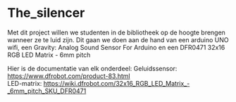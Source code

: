 # The_silencer
Met dit project willen we studenten in de bibliotheek op de hoogte brengen wanneer ze te luid zijn. Dit gaan we doen aan de hand van een arduino UNO wifi, een Gravity: Analog Sound Sensor For Arduino en een DFR0471 32x16 RGB LED Matrix - 6mm pitch

Hier is de documentatie van elk onderdeel: Geluidssensor: https://www.dfrobot.com/product-83.html   
LED-matrix: https://wiki.dfrobot.com/32x16_RGB_LED_Matrix_-_6mm_pitch_SKU_DFR0471

